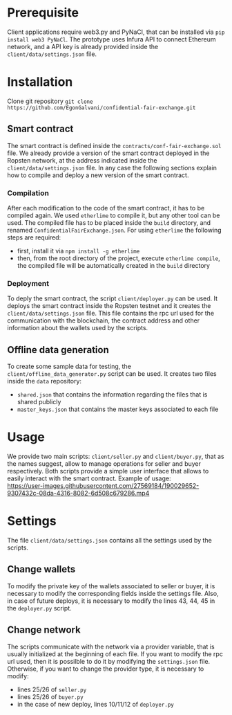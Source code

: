 # Prerequisite 
Client applications require web3.py and PyNaCl, that can be installed via `pip install web3 PyNaCl`.
The prototype uses Infura API to connect Ethereum network, and a API key is already provided inside the `client/data/settings.json` file. 

# Installation
Clone git repository `git clone https://github.com/EgonGalvani/confidential-fair-exchange.git`

## Smart contract 
The smart contract is defined inside the `contracts/conf-fair-exchange.sol` file. We already provide a version of the smart contract deployed in the Ropsten network, at the address indicated inside the `client/data/settings.json` file. In any case the following sections explain how to compile and deploy a new version of the smart contract. 

### Compilation 
After each modification to the code of the smart contract, it has to be compiled again. We used `etherlime` to compile it, but any other tool can be used. The compiled file has to be placed inside the `build` directory, and renamed `ConfidentialFairExchange.json`. For using `etherlime` the following steps are required: 
 - first, install it via `npm install -g etherlime` 
 - then, from the root directory of the project, execute `etherlime compile`, the compiled file will be automatically created in the `build` directory 
 
### Deployment 
To deply the smart contract, the script `client/deployer.py` can be used. It deploys the smart contract inside the Ropsten testnet and it creates the `client/data/settings.json` file. This file contains the rpc url used for the communication with the blockchain, the contract address and other information about the wallets used by the scripts. 

## Offline data generation 
To create some sample data for testing, the `client/offline_data_generator.py` script can be used. It creates two files inside the `data` repository: 
 - `shared.json` that contains the information regarding the files that is shared publicly
 - `master_keys.json` that contains the master keys associated to each file 

# Usage
We provide two main scripts: `client/seller.py` and `client/buyer.py`, that as the names suggest, allow to manage operations for seller and buyer respectively. Both scripts provide a simple user interface that allows to easily interact with the smart contract. Example of usage:  
https://user-images.githubusercontent.com/27569184/190029652-9307432c-08da-4316-8082-6d508c679286.mp4

# Settings 
The file `client/data/settings.json` contains all the settings used by the scripts. 

## Change wallets 
To modify the private key of the wallets associated to seller or buyer, it is necessary to modify the corresponding fields inside the settings file. Also, in case of future deploys, it is necessary to modify the lines 43, 44, 45 in the `deployer.py` script. 

## Change network 
The scripts communicate with the network via a provider variable, that is usually initialized at the beginning of each file. If you want to modify the rpc url used, then it is possilble to do it by modifying the `settings.json` file. Otherwise, if you want to change the provider type, it is necessary to modify: 
 - lines 25/26 of `seller.py`
 - lines 25/26 of `buyer.py`
 - in the case of new deploy, lines 10/11/12 of `deployer.py`
